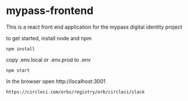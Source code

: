 # mypass-frontend

This is a react front end application for the mypass digital identity project

to get started, install node and npm

    npm install

copy .env.local or .env.prod to .env

    npm start

In the browser open http://localhost:3001

    https://circleci.com/orbs/registry/orb/circleci/slack
